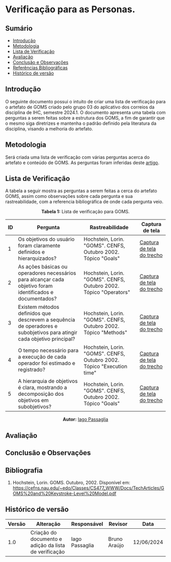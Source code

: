 # Verificação para as Personas.

## Sumário
* [Introdução](#Introdução)
* [Metodologia](#Metodologia)
* [Lista de Verificação](#Lista-de-Verificação)
* [Avaliação](#Avaliação)
* [Conclusão e Observações](#Conclusão-e-Observações)
* [Referências Bibliográficas](#Referências-Bibliográficas)
* [Histórico de versão](#Histórico-de-versão)

## Introdução
O seguinte documento possui o intuito de criar uma lista de verificação para o artefato de GOMS criado pelo grupo 03 do aplicativo dos correios da disciplina de IHC, semestre 2024.1. O documento apresenta uma tabela com perguntas a serem feitas sobre a estrutura dos GOMS, a fim de garantir que o mesmo siga diretrizes e mantenha o padrão definido pela literatura da disciplina, visando a melhoria do artefato.

## Metodologia 
Será criada uma lista de verificação com várias perguntas acerca do artefato e conteúdo de GOMS. As perguntas foram inferidas deste [artigo](https://cefns.nau.edu/~edo/Classes/CS477_WWW/Docs/TechArticles/GOMS%20and%20Keystroke-Level%20Model.pdf).

## Lista de Verificação
A tabela a seguir mostra as perguntas a serem feitas a cerca do artefato GOMS, assim como observações sobre cada pergunta e sua rastreabilidade, com a referencia bibliográfica de onde cada pergunta veio.

<center>

**Tabela 1:** Lista de verificação para GOMS.

| ID  | Pergunta   | Rastreabilidade | Captura de tela |
|-----|--------------------------------------------------------------------------------------------------------------------------------|---------------------------------------------------------------------------------------------------------|-------|
| 1  | Os objetivos do usuário foram claramente definidos e hierarquizados?| Hochstein, Lorin. "GOMS". CENFS, Outubro 2002. Tópico "Goals" |[Captura de tela do trecho](https://prnt.sc/7x1WV1Pn05c5)|
| 2  | As ações básicas ou operadores necessários para alcançar cada objetivo foram identificados e documentados? | Hochstein, Lorin. "GOMS". CENFS, Outubro 2002.  Tópico "Operators"|[Captura de tela do trecho](https://prnt.sc/hi8EPbjlKbaj)|
| 3  | Existem métodos definidos que descrevem a sequência de operadores e subobjetivos para atingir cada objetivo principal?| Hochstein, Lorin. "GOMS". CENFS, Outubro 2002. Tópico "Methods" |[Captura de tela do trecho](https://prnt.sc/hxLTULuL6voM)|
| 4  | O tempo necessário para a execução de cada operador foi estimado e registrado? | Hochstein, Lorin. "GOMS". CENFS, Outubro 2002. Tópico "Execution time"|[Captura de tela do trecho](https://prnt.sc/JtngNEg-lgPY)|
| 5  | A hierarquia de objetivos é clara, mostrando a decomposição dos objetivos em subobjetivos? | Hochstein, Lorin. "GOMS". CENFS, Outubro 2002. Tópico "Goals" | [Captura de tela do trecho](https://prnt.sc/QpOSEGRzNDpT) |

**Autor:** [Iago Passaglia](https://github.com/Paxxaglia)

</center>

## Avaliação



## Conclusão e Observações



## Bibliografia
1. Hochstein, Lorin. GOMS. Outubro, 2002. Disponível em: <https://cefns.nau.edu/~edo/Classes/CS477_WWW/Docs/TechArticles/GOMS%20and%20Keystroke-Level%20Model.pdf>
   
## Histórico de versão

| Versão | Alteração | Responsável | Revisor | Data |
| - | - | - | - | - |
| 1.0 | Criação do documento e adição da lista de verificação | Iago Passaglia | Bruno Araújo | 12/06/2024 |
